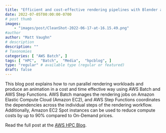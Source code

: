 ```yaml
---
title: "Efficient and cost-effective rendering pipelines with Blender and AWS Batch"
date: 2022-07-05T00:00:00-0700
# post thumb
images:
    - "images/post/CleanShot-2022-06-17-at-16.15.49.png"
#author
author: "Matt Vaughn"
# description
description: ""
# Taxonomies
categories: [ "AWS Batch", ]
tags: [ "HPC",  "Batch",  "Media",  "hpcblog", ]
type: "regular" # available type (regular or featured)
draft: false
---
```


This blog post explains how to run parallel rendering workloads and produce an animation in a cost and time effective way using AWS Batch and AWS Step Functions. AWS Batch manages the rendering jobs on Amazon Elastic Compute Cloud (Amazon EC2), and AWS Step Functions coordinates the dependencies across the individual steps of the rendering workflow. Additionally, Amazon EC2 Spot instances can be used to reduce compute costs by up to 90% compared to On-Demand prices.

Read the full post at the [AWS HPC Blog](https://aws.amazon.com/blogs/hpc/efficient-and-cost-effective-rendering-pipelines-with-blender-and-aws-batch/).
